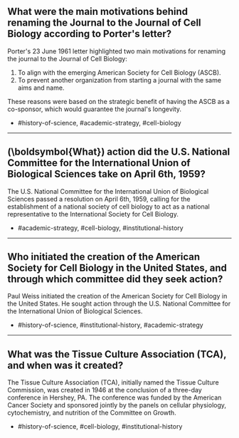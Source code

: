 ## What were the main motivations behind renaming the Journal to the Journal of Cell Biology according to Porter's letter?

Porter's 23 June 1961 letter highlighted two main motivations for renaming the journal to the Journal of Cell Biology:
1. To align with the emerging American Society for Cell Biology (ASCB).
2. To prevent another organization from starting a journal with the same aims and name.

These reasons were based on the strategic benefit of having the ASCB as a co-sponsor, which would guarantee the journal's longevity.

- #history-of-science, #academic-strategy, #cell-biology

---

## \(\boldsymbol{What}\) action did the U.S. National Committee for the International Union of Biological Sciences take on April 6th, 1959?

The U.S. National Committee for the International Union of Biological Sciences passed a resolution on April 6th, 1959, calling for the establishment of a national society of cell biology to act as a national representative to the International Society for Cell Biology.

- #academic-strategy, #cell-biology, #institutional-history

---

## Who initiated the creation of the American Society for Cell Biology in the United States, and through which committee did they seek action? 

Paul Weiss initiated the creation of the American Society for Cell Biology in the United States. He sought action through the U.S. National Committee for the International Union of Biological Sciences.

- #history-of-science, #institutional-history, #academic-strategy

---

## What was the Tissue Culture Association (TCA), and when was it created?

The Tissue Culture Association (TCA), initially named the Tissue Culture Commission, was created in 1946 at the conclusion of a three-day conference in Hershey, PA. The conference was funded by the American Cancer Society and sponsored jointly by the panels on cellular physiology, cytochemistry, and nutrition of the Committee on Growth.

- #history-of-science, #cell-biology, #institutional-history